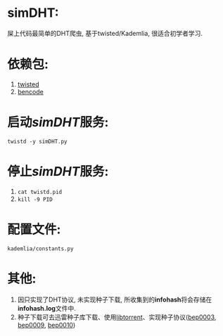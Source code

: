 simDHT:
======
屎上代码最简单的DHT爬虫, 基于twisted/Kademlia, 很适合初学者学习.


依赖包:
======
1. [twisted](https://pypi.python.org/pypi/Twisted/13.2.0)
2. [bencode](https://pypi.python.org/pypi/bencode/1.0)


启动*simDHT*服务:
================
`twistd -y simDHT.py`


停止*simDHT*服务:
================
1. `cat twistd.pid`
2. `kill -9 PID`


配置文件:
========
`kademlia/constants.py`


其他:
====
1. 因只实现了DHT协议, 未实现种子下载, 所收集到的**infohash**将会存储在**infohash.log**文件中.
2. 种子下载可去迅雷种子库下载、使用[libtorrent](http://libtorrent.org)、实现种子协议([bep0003](www.bittorrent.org/beps/bep_0003.html), [bep0009](www.bittorrent.org/beps/bep_0009.html), [bep0010](www.bittorrent.org/beps/bep_0010.html))